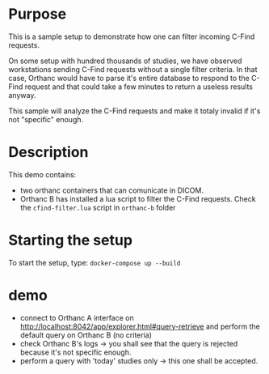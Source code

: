 # Purpose

This is a sample setup to demonstrate how one can filter incoming C-Find requests.

On some setup with hundred thousands of studies, we have observed workstations sending
C-Find requests without a single filter criteria.  In that case, Orthanc would have to 
parse it's entire database to respond to the C-Find request and that could take a few minutes
to return a useless results anyway.

This sample will analyze the C-Find requests and make it totaly invalid if it's not "specific" enough.

# Description

This demo contains:

- two orthanc containers that can comunicate in DICOM.
- Orthanc B has installed a lua script to filter the C-Find requests.  Check the `cfind-filter.lua` script in `orthanc-b` folder

# Starting the setup

To start the setup, type: `docker-compose up --build`

# demo

- connect to Orthanc A interface on [http://localhost:8042/app/explorer.html#query-retrieve](http://localhost:8042/app/explorer.html#query-retrieve) and perform the default query on Orthanc B (no criteria)
- check Orthanc B's logs -> you shall see that the query is rejected because it's not specific enough.
- perform a query with 'today' studies only -> this one shall be accepted.
